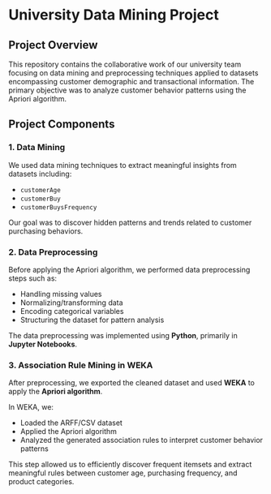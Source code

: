 # University Data Mining Project

## Project Overview
This repository contains the collaborative work of our university team focusing on data mining and preprocessing techniques applied to datasets encompassing customer demographic and transactional information. The primary objective was to analyze customer behavior patterns using the Apriori algorithm.

## Project Components

### 1. Data Mining
We used data mining techniques to extract meaningful insights from datasets including:
- `customerAge`
- `customerBuy`
- `customerBuysFrequency`

Our goal was to discover hidden patterns and trends related to customer purchasing behaviors.

### 2. Data Preprocessing
Before applying the Apriori algorithm, we performed data preprocessing steps such as:
- Handling missing values
- Normalizing/transforming data
- Encoding categorical variables
- Structuring the dataset for pattern analysis

The data preprocessing was implemented using **Python**, primarily in **Jupyter Notebooks**.

### 3. Association Rule Mining in WEKA
After preprocessing, we exported the cleaned dataset and used **WEKA** to apply the **Apriori algorithm**.

In WEKA, we:
- Loaded the ARFF/CSV dataset
- Applied the Apriori algorithm
- Analyzed the generated association rules to interpret customer behavior patterns

This step allowed us to efficiently discover frequent itemsets and extract meaningful rules between customer age, purchasing frequency, and product categories.
